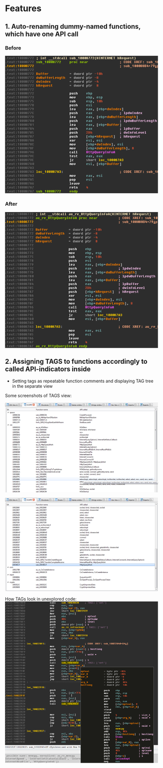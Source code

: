 Features
========

## 1. Auto-renaming dummy-named functions, which have one API call

### Before
![auto_rename_src.png](docs/auto_rename_src.png)

### After
![auto_rename_dst.png](docs/auto_rename_dst.png)


## 2. Assigning TAGS to functions accordingly to called API-indicators inside

* Setting tags as repeatable function comments and displaying TAG tree in the separate view


Some screenshots of TAGS view:

![tags_view_0.png](docs/tags_view_0.png)

![tags_view_1.png](docs/tags_view_1.png)

How TAGs look in unexplored code:
![tags_in_unexplored_code.png](docs/tags_in_unexplored_code.png)
